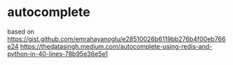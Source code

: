 # autocomplete

based on https://gist.github.com/emrahayanoglu/e28510026b6119bb276b4f00eb766e24
https://thedatasingh.medium.com/autocomplete-using-redis-and-python-in-40-lines-78b95e36e5e1

